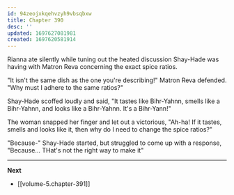 ```yaml
---
id: 94zeojxkqehvzyh9vbsqbxw
title: Chapter 390
desc: ''
updated: 1697627081981
created: 1697620581914
---
```


Rianna ate silently while tuning out the heated discussion Shay-Hade was having with Matron Reva concerning the exact spice ratios.

"It isn't the same dish as the one you're describing!" Matron Reva defended. "Why must I adhere to the same ratios?"

Shay-Hade scoffed loudly and said, "It tastes like Bihr-Yahnn, smells like a Bihr-Yahnn, and looks like a Bihr-Yahnn. It's a Bihr-Yann!"

The woman snapped her finger and let out a victorious, "Ah-ha! If it tastes, smells and looks like it, then why do I need to change the spice ratios?"

"Because-" Shay-Hade started, but struggled to come up with a response, "Because... THat's not the right way to make it"

____

**Next**
* [[volume-5.chapter-391]]